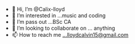 - 👋 Hi, I’m @Calix-lloyd
- 👀 I’m interested in ...music and coding
- 🌱 I’m pass out ...BSc CA
- 💞️ I’m looking to collaborate on ... anything
- 📫 How to reach me ...lloydcalvin15@gmail.com

<!---
Calix-lloyd/Calix-lloyd is a ✨ special ✨ repository because its `README.md` (this file) appears on your GitHub profile.
You can click the Preview link to take a look at your changes.
--->
